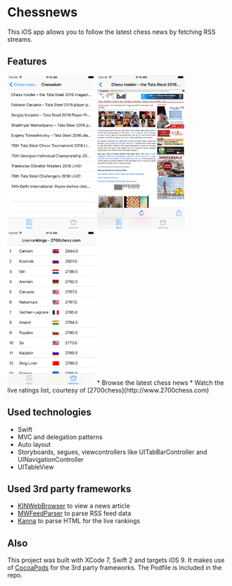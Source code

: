 # Chessnews

This iOS app allows you to follow the latest chess news by fetching RSS streams.

## Features
<img src="https://raw.githubusercontent.com/feveraer/chessnews-ios/master/newsitems.png" width=200 height=350/> 
<img src="https://raw.githubusercontent.com/feveraer/chessnews-ios/master/article.png" width=200 height=350/>
<img src="https://raw.githubusercontent.com/feveraer/chessnews-ios/master/ratings.png" width=200 height=350/>
* Browse the latest chess news
* Watch the live ratings list, courtesy of [2700chess](http://www.2700chess.com)

## Used technologies
* Swift
* MVC and delegation patterns
* Auto layout
* Storyboards, segues, viewcontrollers like UITabBarController and UINavigationController
* UITableView

## Used 3rd party frameworks
* [KINWebBrowser](https://github.com/dfmuir/KINWebBrowser) to view a news article
* [MWFeedParser](https://github.com/mwaterfall/MWFeedParser) to parse RSS feed data
* [Kanna](https://github.com/tid-kijyun/Kanna) to parse HTML for the live rankings

## Also
This project was built with XCode 7, Swift 2 and targets iOS 9. It makes use of [CocoaPods](https://cocoapods.org/) for the 3rd party frameworks. The Podfile is included in the repo.
